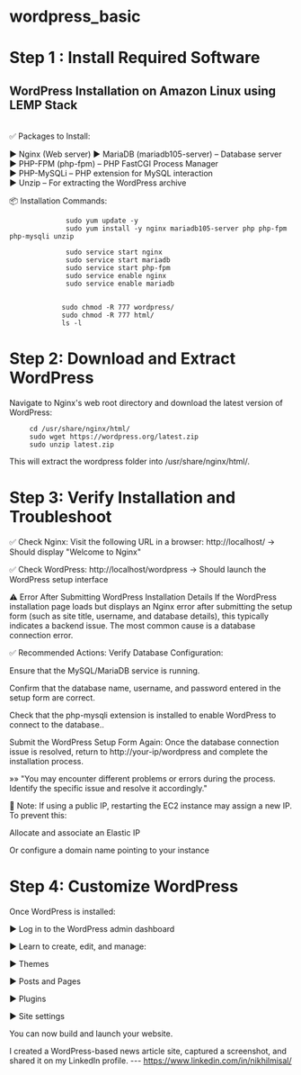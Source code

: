 # wordpress_basic


<h1>Step 1 : Install Required Software</h1>
    <h2> WordPress Installation on Amazon Linux using LEMP Stack</h2><br>
✅ Packages to Install:

► Nginx (Web server)
► MariaDB (mariadb105-server) – Database server<br>
► PHP-FPM (php-fpm) – PHP FastCGI Process Manager<br>
► PHP-MySQLi – PHP extension for MySQL interaction<br>
► Unzip – For extracting the WordPress archive<br>

📦 Installation Commands:

                  sudo yum update -y
                  sudo yum install -y nginx mariadb105-server php php-fpm php-mysqli unzip 
                  
                  sudo service start nginx
                  sudo service start mariadb
                  sudo service start php-fpm
                  sudo service enable nginx
                  sudo service enable mariadb


                 sudo chmod -R 777 wordpress/
                 sudo chmod -R 777 html/
                 ls -l

<h1>Step 2: Download and Extract WordPress</h1>
Navigate to Nginx's web root directory and download the latest version of WordPress:

         cd /usr/share/nginx/html/
         sudo wget https://wordpress.org/latest.zip
         sudo unzip latest.zip

         
This will extract the wordpress folder into /usr/share/nginx/html/.
         
<h1> Step 3: Verify Installation and Troubleshoot</h1>
  
 ✅ Check Nginx:
Visit the following URL in a browser:
http://localhost/ → Should display "Welcome to Nginx"

✅ Check WordPress:
http://localhost/wordpress → Should launch the WordPress setup interface

⚠️ Error After Submitting WordPress Installation Details
If the WordPress installation page loads but displays an Nginx error after submitting the setup form
(such as site title, username, and database details), this typically indicates a backend issue. 
The most common cause is a database connection error.

✅ Recommended Actions:
Verify Database Configuration:

Ensure that the MySQL/MariaDB service is running.

Confirm that the database name, username, and password entered in the setup form are correct.

Check that the php-mysqli extension is installed to enable WordPress to connect to the database..

Submit the WordPress Setup Form Again:
Once the database connection issue is resolved, return to http://your-ip/wordpress and complete the installation process.

»» "You may encounter different problems or errors during the process. Identify the specific issue and resolve it accordingly."

🔐 Note:
If using a public IP, restarting the EC2 instance may assign a new IP. To prevent this:

Allocate and associate an Elastic IP

Or configure a domain name pointing to your instance

<h1>Step 4: Customize WordPress</h1>
   Once WordPress is installed:

► Log in to the WordPress admin dashboard

► Learn to create, edit, and manage:

► Themes

► Posts and Pages

► Plugins

► Site settings

You can now build and launch your website.

 I created a WordPress-based news article site, captured a screenshot, and shared it on my LinkedIn profile.
    --- https://www.linkedin.com/in/nikhilmisal/<br>
    
    
   
       
         
         

